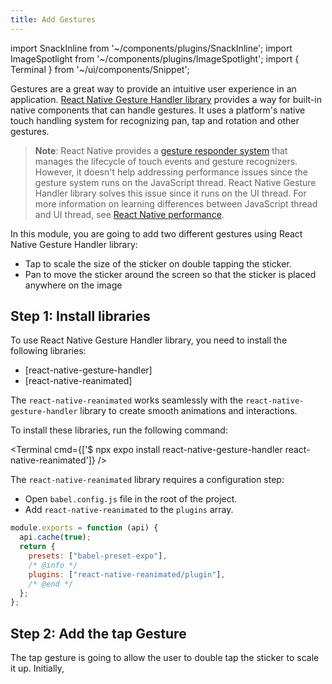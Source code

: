 ```yaml
---
title: Add Gestures
---
```


import SnackInline from '~/components/plugins/SnackInline';
import ImageSpotlight from '~/components/plugins/ImageSpotlight';
import { Terminal } from '~/ui/components/Snippet';

Gestures are a great way to provide an intuitive user experience in an application. [React Native Gesture Handler library](https://docs.swmansion.com/react-native-gesture-handler/docs/) provides a way for built-in native components that can handle gestures. It uses a platform's native touch handling system for recognizing pan, tap and rotation and other gestures.

> **Note**: React Native provides a [gesture responder system](https://reactnative.dev/docs/gesture-responder-system) that manages the lifecycle of touch events and gesture recognizers. However, it doesn't help addressing performance issues since the gesture system runs on the JavaScript thread. React Native Gesture Handler library solves this issue since it runs on the UI thread. For more information on learning differences between JavaScript thread and UI thread, see [React Native performance](https://reactnative.dev/docs/performance).

In this module, you are going to add two different gestures using React Native Gesture Handler library:

- Tap to scale the size of the sticker on double tapping the sticker.
- Pan to move the sticker around the screen so that the sticker is placed anywhere on the image

## Step 1: Install libraries

To use React Native Gesture Handler library, you need to install the following libraries:

- [react-native-gesture-handler]
- [react-native-reanimated]

The `react-native-reanimated` works seamlessly with the `react-native-gesture-handler` library to create smooth animations and interactions.

To install these libraries, run the following command:

<Terminal cmd={['$ npx expo install react-native-gesture-handler react-native-reanimated']} />

The `react-native-reanimated` library requires a configuration step:

- Open `babel.config.js` file in the root of the project.
- Add `react-native-reanimated` to the `plugins` array.

<!-- prettier-ignore -->
```js
module.exports = function (api) {
  api.cache(true);
  return {
    presets: ["babel-preset-expo"],
    /* @info */
    plugins: ["react-native-reanimated/plugin"],
    /* @end */
  };
};
```

## Step 2: Add the tap Gesture

The tap gesture is going to allow the user to double tap the sticker to scale it up. Initially,
